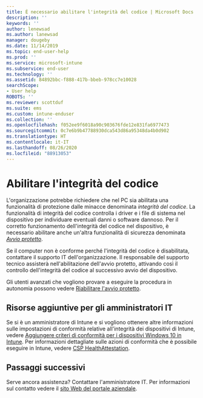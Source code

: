 ```yaml
---
title: È necessario abilitare l'integrità del codice | Microsoft Docs
description: ''
keywords: ''
author: lenewsad
ms.author: lanewsad
manager: dougeby
ms.date: 11/14/2019
ms.topic: end-user-help
ms.prod: ''
ms.service: microsoft-intune
ms.subservice: end-user
ms.technology: ''
ms.assetid: 84892bbc-f888-417b-bbeb-978cc7e10028
searchScope:
- User help
ROBOTS: ''
ms.reviewer: scottduf
ms.suite: ems
ms.custom: intune-enduser
ms.collection: ''
ms.openlocfilehash: f052ee9f6018a90c903676fde12e831fa6977473
ms.sourcegitcommit: 0c7e6b9b47788930dca543d86a95348da4b0d902
ms.translationtype: HT
ms.contentlocale: it-IT
ms.lasthandoff: 08/26/2020
ms.locfileid: "88913053"
---
```

# <a name="enable-code-integrity"></a>Abilitare l'integrità del codice

L'organizzazione potrebbe richiedere che nel PC sia abilitata una funzionalità di protezione dalle minacce denominata *integrità del codice*. La funzionalità di integrità del codice controlla i driver e i file di sistema nel dispositivo per individuare eventuali danni o software dannoso. Per il corretto funzionamento dell'integrità del codice nel dispositivo, è necessario abilitare anche un'altra funzionalità di sicurezza denominata [*Avvio protetto*](/windows/security/information-protection/secure-the-windows-10-boot-process#secure-boot).

Se il computer non è conforme perché l'integrità del codice è disabilitata, contattare il supporto IT dell'organizzazione. Il responsabile del supporto tecnico assisterà nell'abilitazione dell'avvio protetto, attivando così il controllo dell'integrità del codice al successivo avvio del dispositivo. 

Gli utenti avanzati che vogliono provare a eseguire la procedura in autonomia possono vedere [Riabilitare l'avvio protetto](/windows-hardware/manufacture/desktop/disabling-secure-boot#re-enable-secure-boot).

## <a name="additional-resources-for-it-administrators"></a>Risorse aggiuntive per gli amministratori IT

Se si è un amministratore di Intune e si vogliono ottenere altre informazioni sulle impostazioni di conformità relative all'integrità dei dispositivi di Intune, vedere [Aggiungere criteri di conformità per i dispositivi Windows 10 in Intune](/intune/protect/compliance-policy-create-windows). Per informazioni dettagliate sulle azioni di conformità che è possibile eseguire in Intune, vedere [CSP HealthAttestation](/windows/client-management/mdm/healthattestation-csp#step-8-take-appropriate-policy-action-based-on-evaluation-results).  

## <a name="next-steps"></a>Passaggi successivi

Serve ancora assistenza? Contattare l'amministratore IT. Per informazioni sul contatto vedere il [sito Web del portale aziendale](https://go.microsoft.com/fwlink/?linkid=2010980).